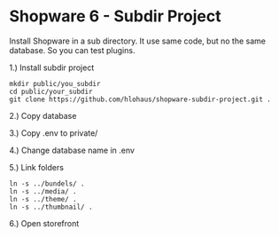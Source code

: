 # Shopware 6 - Subdir Project

Install Shopware in a sub directory. It use same code, but no the same database.
So you can test plugins.

1.) Install subdir project

    mkdir public/you_subdir
    cd public/your_subdir
    git clone https://github.com/hlohaus/shopware-subdir-project.git .
    
2.) Copy database

3.) Copy .env to private/

4.) Change database name in .env

5.) Link folders

    ln -s ../bundels/ .
    ln -s ../media/ .
    ln -s ../theme/ .
    ln -s ../thumbnail/ .
    
6.) Open storefront
